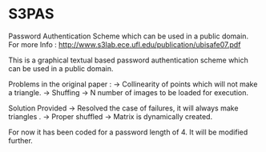 # S3PAS
Password Authentication Scheme which can be used in a public domain.
For more Info : http://www.s3lab.ece.ufl.edu/publication/ubisafe07.pdf

This is a graphical textual based password authentication scheme which can be used in a public domain.

Problems in the original paper : 
  -> Collinearity of points which will not make a triangle.
  -> Shuffing
  -> N number of images to be loaded for execution.
  
Solution Provided 
 -> Resolved the case of failures, it will always make triangles .
 -> Proper shuffled
 -> Matrix is dynamically created.
 
 
 For now it has been coded for a password length of 4. It will be modified further.
 
 
